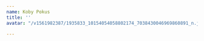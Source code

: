 ```yaml
---
name: Koby Pokus
title: ''
avatar: "/v1561982387/1935833_10154054058802174_7038430046969860891_n.jpg"

---
```

